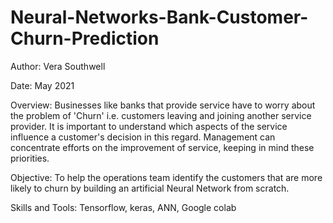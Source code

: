 # Neural-Networks-Bank-Customer-Churn-Prediction
Author: Vera Southwell

Date: May 2021

Overview: Businesses like banks that provide service have to worry about the problem of 'Churn' i.e. customers leaving and joining another service provider. It is important to understand which aspects of the service influence a customer's decision in this regard. Management can concentrate efforts on the improvement of service, keeping in mind these priorities.

Objective: To help the operations team identify the customers that are more likely to churn by building an artificial Neural Network from scratch.

Skills and Tools: Tensorflow, keras, ANN, Google colab

